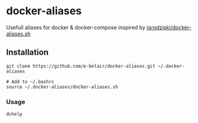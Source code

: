 # docker-aliases

Usefull aliases for docker & docker-compose inspired by [jgrodziski/docker-aliases.sh](https://gist.github.com/jgrodziski/9ed4a17709baad10dbcd4530b60dfcbb)

## Installation
```
git clone https://github.com/e-belair/docker-aliases.git ~/.docker-aliases

# Add to ~/.bashrc
source ~/.docker-aliases/docker-aliases.sh
```

### Usage
```
dchelp
```
